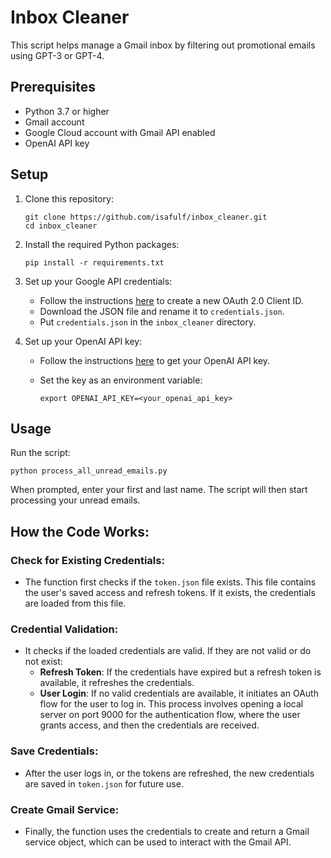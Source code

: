 # Inbox Cleaner

This script helps manage a Gmail inbox by filtering out promotional emails using GPT-3 or GPT-4.

## Prerequisites

- Python 3.7 or higher
- Gmail account
- Google Cloud account with Gmail API enabled
- OpenAI API key

## Setup

1. Clone this repository:

   ```
   git clone https://github.com/isafulf/inbox_cleaner.git
   cd inbox_cleaner
   ```

2. Install the required Python packages:

   ```
   pip install -r requirements.txt
   ```

3. Set up your Google API credentials:

    - Follow the instructions [here](https://developers.google.com/workspace/guides/create-credentials) to create a new OAuth 2.0 Client ID.
    - Download the JSON file and rename it to `credentials.json`.
    - Put `credentials.json` in the `inbox_cleaner` directory.

4. Set up your OpenAI API key:

    - Follow the instructions [here](https://platform.openai.com/api-keys) to get your OpenAI API key.
    - Set the key as an environment variable:

      ```
      export OPENAI_API_KEY=<your_openai_api_key>
      ```

## Usage

Run the script:

```
python process_all_unread_emails.py
```

When prompted, enter your first and last name. The script will then start processing your unread emails.

## How the Code Works:

### Check for Existing Credentials:
- The function first checks if the `token.json` file exists. This file contains the user's saved access and refresh tokens. If it exists, the credentials are loaded from this file.

### Credential Validation:
- It checks if the loaded credentials are valid. If they are not valid or do not exist:
   - **Refresh Token**: If the credentials have expired but a refresh token is available, it refreshes the credentials.
   - **User Login**: If no valid credentials are available, it initiates an OAuth flow for the user to log in. This process involves opening a local server on port 9000 for the authentication flow, where the user grants access, and then the credentials are received.

### Save Credentials:
- After the user logs in, or the tokens are refreshed, the new credentials are saved in `token.json` for future use.

### Create Gmail Service:
- Finally, the function uses the credentials to create and return a Gmail service object, which can be used to interact with the Gmail API.
